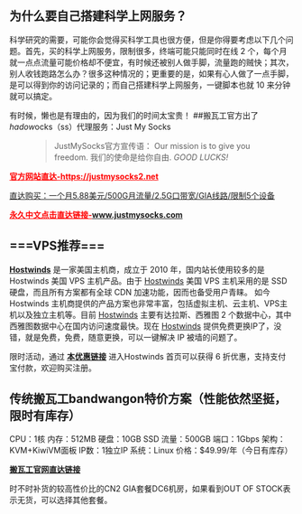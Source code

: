 ## 为什么要自己搭建科学上网服务？

科学研究的需要，可能你会觉得买科学工具也很方便，但是你得要考虑以下几个问题。首先，买的科学上网服务，限制很多，终端可能只能同时在线 2 个，每个月就一点点流量可能价格却不便宜，有时候还被别人做手脚，流量跑的贼快；其次，别人收钱跑路怎么办？很多这种情况的；更重要的是，如果有心人做了一点手脚，是可以得到你的访问记录的；而自己搭建科学上网服务，一键脚本也就 10 来分钟就可以搞定。

有时候，懒也是有理由的，因为我们的时间太宝贵！
##搬瓦工官方出了$hadow$ocks（ss）代理服务：Just My Socks
<figure class="wp-block-pullquote">
<blockquote class="has-text-color">JustMySocks官方宣传语：
Our mission is to give you freedom.
我们的使命是给你自由. <cite>GOOD LUCKS!</cite></blockquote>
</figure>
<strong><span style="color: #ff0000;"><a style="color: #ff0000;" href="https://justmysocks2.net/members/aff.php?gid=1&amp;aff=5271&amp;language=chinese">官方网站直达-https://justmysocks2.net</a></span></strong>

<a title="" href="https://justmysocks2.net/members/aff.php?pid=2&amp;promocode=JMS9272283&amp;aff=5271&amp;language=chinese" target="_blank" rel="noopener noreferrer" data-original-title="">直达购买：一个月5.88美元/500G月流量/2.5G口带宽/GIA线路/限制5个设备</a>

<strong><span style="color: #ff0000;"><a style="color: #ff0000;" href="http://www.xiaojichang.xyz/go/githubforever/">永久中文点击直达链接-www.justmysocks.com</a></span></strong>

## ===VPS推荐===
[**Hostwinds**](https://www.hostwinds.com/7302.html) 是一家美国主机商，成立于 2010 年，国内站长使用较多的是 Hostwinds 美国 VPS 主机产品。由于 [Hostwinds](https://www.hostwinds.com/7302.html) 美国 VPS 主机采用的是 SSD 硬盘，而且所有方案都有全球 CDN 加速功能，因而也备受用户青睐。 如今 Hostwinds 主机商提供的产品方案也非常丰富，包括虚拟主机、云主机、VPS主机以及独立主机等。目前 [Hostwinds](https://www.hostwinds.com/7302.html) 主要有达拉斯、西雅图 2 个数据中心，其中西雅图数据中心在国内访问速度最快。现在 [Hostwinds](https://www.hostwinds.com/7302.html) 提供免费更换IP了，没错，就是免费，免费，随意更换，可以一键解决 IP 被墙的问题了。

限时活动，通过 [**本优惠链接**](https://www.hostwinds.com/7302.html) 进入Hostwinds 首页可以获得 6 折优惠，支持支付宝付款，欢迎购买注册。

## 传统搬瓦工bandwangon特价方案（性能依然坚挺，限时有库存）

CPU：1核
内存：512MB
硬盘：10GB SSD
流量：500GB
端口：1Gbps
架构：KVM+KiwiVM面板
IP数：1独立IP
系统：Linux
价格：$49.99/年（今日有库存）

[**搬瓦工官网直达链接**](https://bwh88.net/aff.php?aff=17440)

时不时补货的较高性价比的CN2 GIA套餐DC6机房，如果看到OUT OF STOCK表示无货，可以选择其他套餐。
